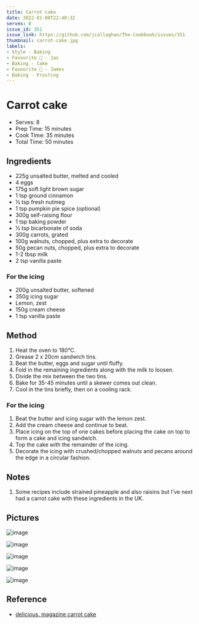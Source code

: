 ```yaml
---
title: Carrot cake
date: 2022-01-08T22:40:32
serves: 8
issue_id: 351
issue_link: https://github.com/jcallaghan/The-Cookbook/issues/351
thumbnail: carrot-cake.jpg
labels:
- Style - Baking
- Favourite 🥰 - Jas
- Baking - Cake
- Favourite 🥰 - James
- Baking - Frosting
---
```


# Carrot cake

- Serves: 8
- Prep Time: 15 minutes
- Cook Time: 35 minutes
- Total Time: 50 minutes

## Ingredients

- 225g unsalted butter, melted and cooled
- 4 eggs
- 175g soft light brown sugar
- 1 tsp ground cinnamon 
- ½ tsp fresh nutmeg
- 1 tsp pumpkin pie spice (optional)
- 300g self-raising flour
- 1 tsp baking powder
- ½ tsp bicarbonate of soda
- 300g carrots, grated
- 100g walnuts, chopped, plus extra to decorate
- 50g pecan nuts, chopped, plus extra to decorate
- 1-2 tbsp milk
- 2 tsp vanilla paste

### For the icing

- 200g unsalted butter, softened
- 350g icing sugar
- Lemon, zest
- 150g cream cheese
- 1 tsp vanilla paste

## Method

1. Heat the oven to 180°C. 
2. Grease 2 x 20cm sandwich tins. 
3. Beat the butter, eggs and sugar until fluffy. 
4. Fold in the remaining ingredients along with the milk to loosen.
5. Divide the mix between the two tins. 
6. Bake for 35-45 minutes until a skewer comes out clean. 
7. Cool in the tins briefly, then on a cooling rack.

### For the icing

1. Beat the butter and icing sugar with the lemon zest.
2. Add the cream cheese and continue to beat.
3. Place icing on the top of one cakes before placing the cake on top to form a cake and icing sandwich.
4. Top the cake with the remainder of the icing.
5. Decorate the icing with crushed/chopped walnuts and pecans around the edge in a circular fashion.

## Notes

1. Some recipes include strained pineapple and also raisins but I've next had a carrot cake with these ingredients in the UK. 

## Pictures

![image](https://user-images.githubusercontent.com/7449908/154504137-93aef7a8-3556-4054-ba7e-5a443c9a7dce.jpeg)

![image](https://user-images.githubusercontent.com/7449908/154504232-42ff9a48-c43b-4aef-98b8-b815c52dcc28.jpeg)

![image](https://user-images.githubusercontent.com/7449908/154504408-2a4e359f-552c-4adb-8e96-e265514e5156.jpeg)

![image](https://user-images.githubusercontent.com/7449908/154505968-b42168bf-6e64-4d8e-9de9-803096800867.jpeg)

![image](https://user-images.githubusercontent.com/7449908/154506280-d37440aa-4568-4350-b7a6-4b2d1ae77479.jpeg)

## Reference

- [delicious. magazine carrot cake](https://www.deliciousmagazine.co.uk/recipes/carrot-cake/)
